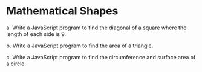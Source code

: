 # Mathematical Shapes

a. Write a JavaScript program to find the diagonal of a square where the length of each side is 9.

b. Write a JavaScript program to find the area of a triangle.

c. Write a JavaScript program to find the circumference and surface area of a circle.
